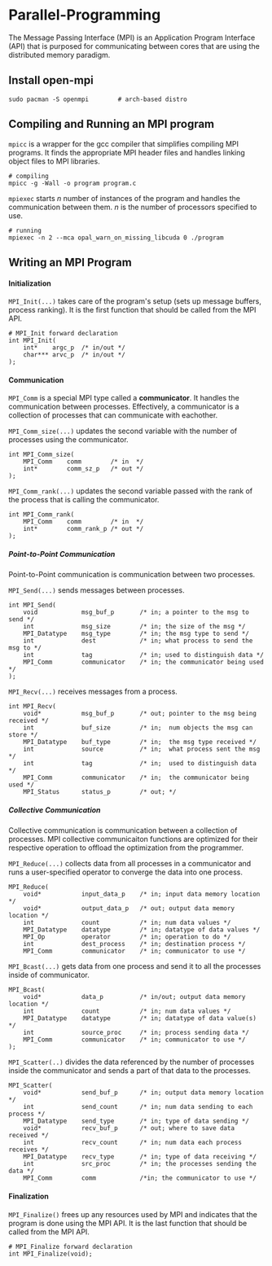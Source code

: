 # Parallel-Programming
The Message Passing Interface (MPI) is an Application Program Interface (API)
that is purposed for communicating between cores that are using the distributed
memory paradigm.

## Install open-mpi

```
sudo pacman -S openmpi        # arch-based distro
```

## Compiling and Running an MPI program
`mpicc` is a wrapper for the gcc compiler that simplifies compiling MPI 
programs. It finds the appropriate MPI header files and handles linking object
files to MPI libraries.

```
# compiling
mpicc -g -Wall -o program program.c
```

`mpiexec` starts *n* number of instances of the program and handles the
communication between them. *n* is the number of processors specified to use.

```
# running
mpiexec -n 2 --mca opal_warn_on_missing_libcuda 0 ./program
```

## Writing an MPI Program 

#### Initialization
`MPI_Init(...)` takes care of the program's setup (sets up message buffers,
process ranking). It is the first function that should be called from the MPI
API.

```
# MPI_Init forward declaration
int MPI_Init(
    int*    argc_p  /* in/out */
    char*** arvc_p  /* in/out */
);
```

#### Communication

`MPI_Comm` is a special MPI type called a **communicator**. It handles the
communication between processes. Effectively, a communicator is a collection of
processes that can communicate with eachother.


`MPI_Comm_size(...)` updates the second variable with the number of processes
using the communicator. 

```
int MPI_Comm_size(
    MPI_Comm    comm        /* in  */
    int*        comm_sz_p   /* out */
);
```

`MPI_Comm_rank(...)` updates the second variable passed with the rank of the
process that is calling the communicator.

```
int MPI_Comm_rank(
    MPI_Comm    comm        /* in  */
    int*        comm_rank_p /* out */
);
```

##### Point-to-Point Communication
Point-to-Point communication is communication between two processes.

`MPI_Send(...)` sends messages between processes.

```
int MPI_Send(
    void            msg_buf_p       /* in; a pointer to the msg to send */
    int             msg_size        /* in; the size of the msg */
    MPI_Datatype    msg_type        /* in; the msg type to send */
    int             dest            /* in; what process to send the msg to */
    int             tag             /* in; used to distinguish data */
    MPI_Comm        communicator    /* in; the communicator being used */
);
```

`MPI_Recv(...)` receives messages from a process.

```
int MPI_Recv(
    void*           msg_buf_p       /* out; pointer to the msg being received */
    int             buf_size        /* in;  num objects the msg can store */
    MPI_Datatype    buf_type        /* in;  the msg type received */
    int             source          /* in;  what process sent the msg */
    int             tag             /* in;  used to distinguish data */
    MPI_Comm        communicator    /* in;  the communicator being used */
    MPI_Status      status_p        /* out; */
```

##### Collective Communication
Collective communication is communication between a collection of processes.
MPI collective communicaiton functions are optimized for their respective
operation to offload the optimization from the programmer.

`MPI_Reduce(...)` collects data from all processes in a communicator and runs a
user-specified operator to converge the data into one process.

```
MPI_Reduce(
    void*           input_data_p    /* in; input data memory location */
    void*           output_data_p   /* out; output data memory location */
    int             count           /* in; num data values */
    MPI_Datatype    datatype        /* in; datatype of data values */
    MPI_Op          operator        /* in; operation to do */
    int             dest_process    /* in; destination process */
    MPI_Comm        communicator    /* in; communicator to use */
```

`MPI_Bcast(...)` gets data from one process and send it to all the processes
inside of communicator.

```
MPI_Bcast(
    void*           data_p          /* in/out; output data memory location */
    int             count           /* in; num data values */
    MPI_Datatype    datatype        /* in; datatype of data value(s) */
    int             source_proc     /* in; process sending data */
    MPI_Comm        communicator    /* in; communicator to use */
);
```

`MPI_Scatter(..)` divides the data referenced by the number of processes inside
the communicator and sends a part of that data to the processes.

```
MPI_Scatter(
    void*           send_buf_p      /* in; output data memory location */
    int             send_count      /* in; num data sending to each process */
    MPI_Datatype    send_type       /* in; type of data sending */
    void*           recv_buf_p      /* out; where to save data received */
    int             recv_count      /* in; num data each process receives */
    MPI_Datatype    recv_type       /* in; type of data receiving */
    int             src_proc        /* in; the processes sending the data */
    MPI_Comm        comm            /*in; the communicator to use */
```

#### Finalization
`MPI_Finalize()` frees up any resources used by MPI and indicates that the
program is done using the MPI API. It is the last function that should be called
from the MPI API.

```
# MPI_Finalize forward declaration
int MPI_Finalize(void);
```

